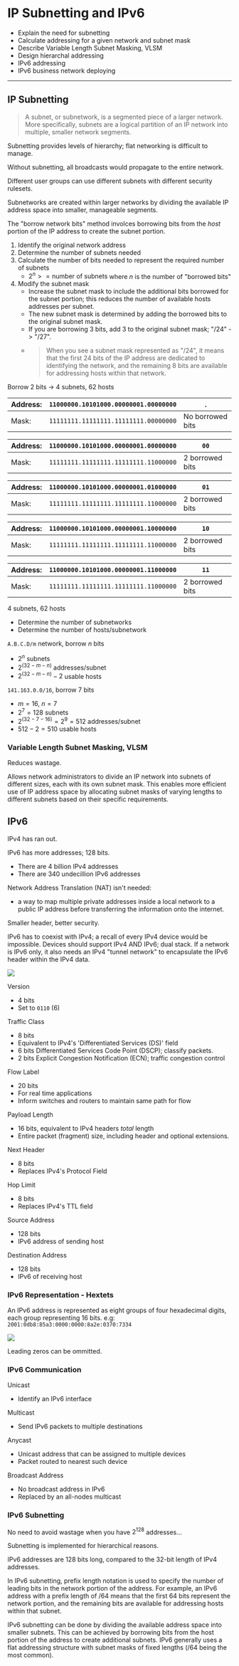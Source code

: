 # IP Subnetting and IPv6

- Explain the need for subnetting
- Calculate addressing for a given network and subnet mask
- Describe Variable Length Subnet Masking, VLSM
- Design hierarchal addressing
- IPv6 addressing 
- IPv6 business network deploying

---

## IP Subnetting

> A subnet, or subnetwork, is a segmented piece of a larger network. More specifically, subnets are a logical partition of an IP network into multiple, smaller network segments.

Subnetting provides levels of hierarchy; flat networking is difficult to manage.

Without subnetting, all broadcasts would propagate to the entire network.

Different user groups can use different subnets with different security rulesets.

Subnetworks are created within larger networks by dividing the available IP address space into smaller, manageable segments.

The "borrow network bits" method involces borrowing bits from the *host* portion of the IP address to create the subnet portion.
1. Identify the original network address
2. Determine the number of subnets needed
3. Calculate the number of bits needed to represent the required number of subnets
    - $2^n >= \text{number of subnets}$ where $n$ is the number of "borrowed bits"
4. Modify the subnet mask
    - Increase the subnet mask to include the additional bits borrowed for the subnet portion; this reduces the number of available hosts addresses per subnet.
    - The new subnet mask is determined by adding the borrowed bits to the original subnet mask.
    - If you are borrowing 3 bits, add 3 to the original subnet mask; "/24" -> "/27".
    - > When you see a subnet mask represented as "/24", it means that the first 24 bits of the IP address are dedicated to identifying the network, and the remaining 8 bits are available for addressing hosts within that network.

Borrow 2 bits -> 4 subnets, 62 hosts

Address: | `11000000.10101000.00000001.00000000` | .
---      | ---                                   | ---
Mask:    | `11111111.11111111.11111111.00000000` | No borrowed bits

Address: | `11000000.10101000.00000001.00000000` |  `00`
---      | ---                                   | ---
Mask:    | `11111111.11111111.11111111.11000000` | 2 borrowed bits

Address: | `11000000.10101000.00000001.01000000` | `01`
---      | ---                                   | ---
Mask:    | `11111111.11111111.11111111.11000000` | 2 borrowed bits

Address: | `11000000.10101000.00000001.10000000` | `10`
---      | ---                                   | ---
Mask:    | `11111111.11111111.11111111.11000000` | 2 borrowed bits

Address: | `11000000.10101000.00000001.11000000` | `11`
---      | ---                                   | --- 
Mask:    | `11111111.11111111.11111111.11000000` | 2 borrowed bits

4 subnets, 62 hosts

- Determine the number of subnetworks
- Determine the number of hosts/subnetwork

`A.B.C.D/m` network, borrow $n$ bits
- $2^n$ subnets
- $2^{(32-m-n)}$ addresses/subnet
- $2^{(32-m-n)} - 2$ usable hosts

`141.163.0.0/16`, borrow $7$ bits
- $m=16$, $n=7$
- $2^7 = 128$ subnets
- $2^{(32-7-16)} = 2^9 = 512$ addresses/subnet
- $512 - 2 = 510$ usable hosts

### Variable Length Subnet Masking, VLSM

Reduces wastage.

Allows network administrators to divide an IP network into subnets of different sizes, each with its own subnet mask. This enables more efficient use of IP address space by allocating subnet masks of varying lengths to different subnets based on their specific requirements.

## IPv6

IPv4 has ran out.

IPv6 has more addresses; 128 bits.
- There are 4 billion IPv4 addresses
- There are 340 undecillion IPv6 addresses

Network Address Translation (NAT) isn't needed:
- a way to map multiple private addresses inside a local network to a public IP address before transferring the information onto the internet.

Smaller header, better security.

IPv6 has to coexist with IPv4; a recall of every IPv4 device would be impossible. Devices should support IPv4 AND IPv6; dual stack. If a network is IPv6 only, it also needs an IPv4 "tunnel network" to  encapsulate the IPv6 header within the IPv4 data.

![](https://techhub.hpe.com/eginfolib/networking/docs/switches/5120si/cg/5998-8491_l3-ip-svcs_cg/content/images/image44.png)

Version
- 4 bits
- Set to `0110` (6)

Traffic Class
- 8 bits
- Equivalent to IPv4's 'Differentiated Services (DS)' field
- 6 bits Differentiated Services Code Point (DSCP); classify packets.
- 2 bits Explicit Congestion Notification (ECN); traffic congestion control

Flow Label
- 20 bits
- For real time applications
- Inform switches and routers to maintain same path for flow

Payload Length
- 16 bits, equivalent to IPv4 headers *total* length
- Entire packet (fragment) size, including header  and optional extensions.

Next Header
- 8 bits
- Replaces IPv4's Protocol Field

Hop Limit
- 8 bits
- Replaces IPv4's TTL field

Source Address
- 128 bits
- IPv6 address of sending host

Destination Address
- 128 bits
- IPv6 of receiving host

### IPv6 Representation - Hextets

An IPv6 address is represented as eight groups of four hexadecimal digits, each group representing 16 bits. e.g: <br>
`2001:0db8:85a3:0000:0000:8a2e:0370:7334`

![](https://www.cloudns.net/blog/wp-content/uploads/2023/11/IPv6.png)

Leading zeros can be ommitted.

### IPv6 Communication

Unicast
- Identify an IPv6 interface

Multicast
- Send IPv6 packets to multiple destinations

Anycast
- Unicast address that can be assigned to multiple devices
- Packet routed to nearest such device

Broadcast Address
- No broadcast address in IPv6
- Replaced by an all-nodes multicast

### IPv6 Subnetting

No need to avoid wastage when you have $2^128$ addresses...

Subnetting is implemented for hierarchical reasons.

IPv6 addresses are 128 bits long, compared to the 32-bit length of IPv4 addresses. 

In IPv6 subnetting, prefix length notation is used to specify the number of leading bits in the network portion of the address. For example, an IPv6 address with a prefix length of /64 means that the first 64 bits represent the network portion, and the remaining bits are available for addressing hosts within that subnet.

IPv6 subnetting can be done by dividing the available address space into smaller subnets. This can be achieved by borrowing bits from the host portion of the address to create additional subnets. IPv6 generally uses a flat addressing structure with subnet masks of fixed lengths (/64 being the most common).